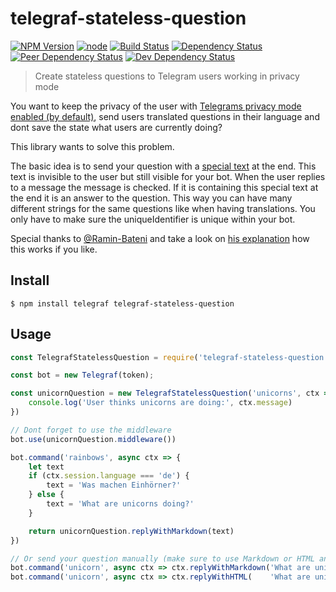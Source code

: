 # telegraf-stateless-question

[![NPM Version](https://img.shields.io/npm/v/telegraf-stateless-question.svg)](https://www.npmjs.com/package/telegraf-stateless-question)
[![node](https://img.shields.io/node/v/telegraf-stateless-question.svg)](https://www.npmjs.com/package/telegraf-stateless-question)
[![Build Status](https://travis-ci.com/EdJoPaTo/telegraf-stateless-question.svg?branch=master)](https://travis-ci.com/EdJoPaTo/telegraf-stateless-question)
[![Dependency Status](https://david-dm.org/EdJoPaTo/telegraf-stateless-question/status.svg)](https://david-dm.org/EdJoPaTo/telegraf-stateless-question)
[![Peer Dependency Status](https://david-dm.org/EdJoPaTo/telegraf-stateless-question/peer-status.svg)](https://david-dm.org/EdJoPaTo/telegraf-inline-menu?type=peer)
[![Dev Dependency Status](https://david-dm.org/EdJoPaTo/telegraf-stateless-question/dev-status.svg)](https://david-dm.org/EdJoPaTo/telegraf-stateless-question?type=dev)

> Create stateless questions to Telegram users working in privacy mode

You want to keep the privacy of the user with [Telegrams privacy mode enabled (by default)](https://core.telegram.org/bots#privacy-mode), send users translated questions in their language and dont save the state what users are currently doing?

This library wants to solve this problem.

The basic idea is to send your question with a [special text](https://en.wikipedia.org/wiki/Zero-width_non-joiner) at the end.
This text is invisible to the user but still visible for your bot.
When the user replies to a message the message is checked.
If it is containing this special text at the end it is an answer to the question.
This way you can have many different strings for the same questions like when having translations.
You only have to make sure the uniqueIdentifier is unique within your bot.

Special thanks to [@Ramin-Bateni](https://github.com/Ramin-Bateni) and take a look on [his explanation](https://github.com/EdJoPaTo/telegraf-inline-menu/issues/44#issuecomment-541063654) how this works if you like.


## Install

```
$ npm install telegraf telegraf-stateless-question
```


## Usage

```js
const TelegrafStatelessQuestion = require('telegraf-stateless-question');

const bot = new Telegraf(token);

const unicornQuestion = new TelegrafStatelessQuestion('unicorns', ctx => {
	console.log('User thinks unicorns are doing:', ctx.message)
})

// Dont forget to use the middleware
bot.use(unicornQuestion.middleware())

bot.command('rainbows', async ctx => {
	let text
	if (ctx.session.language === 'de') {
		text = 'Was machen Einhörner?'
	} else {
		text = 'What are unicorns doing?'
	}

	return unicornQuestion.replyWithMarkdown(text)
})

// Or send your question manually (make sure to use Markdown or HTML and forceReply!)
bot.command('unicorn', async ctx => ctx.replyWithMarkdown('What are unicorns doing?' + unicornQuestion.messageSuffixMarkdown, Extra.markdown().markup(Markup.forceReply()))
bot.command('unicorn', async ctx => ctx.replyWithHTML(    'What are unicorns doing?' + unicornQuestion.messageSuffixHTML,     Extra.markdown().markup(Markup.forceReply()))
```
